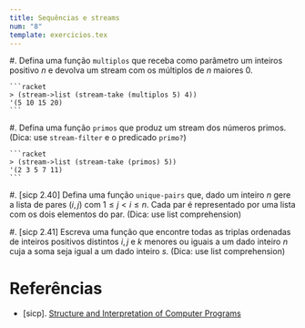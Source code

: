 ```yaml
---
title: Sequências e streams
num: "8"
template: exercicios.tex
---
```


#.  Defina uma função `multiplos` que receba como parâmetro um inteiros
    positivo $n$ e devolva um stream com os múltiplos de $n$ maiores 0.

    ```racket
    > (stream->list (stream-take (multiplos 5) 4))
    '(5 10 15 20)
    ```

#.  Defina uma função `primos` que produz um stream dos números primos. (Dica:
    use `stream-filter` e o predicado `primo?`)

    ```racket
    > (stream->list (stream-take (primos) 5))
    '(2 3 5 7 11)
    ```

#.  [sicp 2.40] Defina uma função `unique-pairs` que, dado um inteiro $n$ gere
    a lista de pares $(i, j)$ com $1 \le j < i \le n$. Cada par é representado
    por uma lista com os dois elementos do par. (Dica: use list comprehension)

#.  [sicp 2.41] Escreva uma função que encontre todas as triplas ordenadas de
    inteiros positivos distintos $i, j$ e $k$ menores ou iguais a um dado
    inteiro $n$ cuja a soma seja igual a um dado inteiro $s$. (Dica: use list
    comprehension)


# Referências

-   [sicp]. [Structure and Interpretation of Computer Programs](https://mitpress.mit.edu/sicp/)

<!-- vim: set spell spelllang=pt_br: !-->
